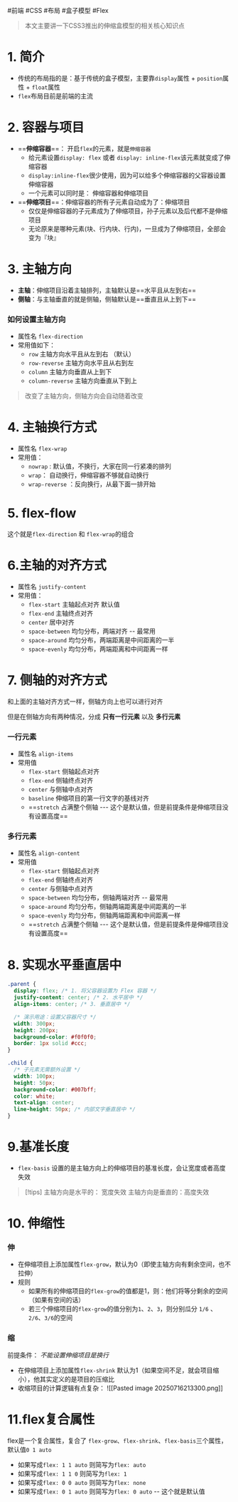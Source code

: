 #前端 #CSS #布局 #盒子模型  #Flex

> 本文主要讲一下CSS3推出的伸缩盒模型的相关核心知识点

# 1. 简介

- 传统的布局指的是：基于传统的盒子模型，主要靠`display`属性 + `position`属性 + `float`属性
- `flex`布局目前是前端的主流

# 2. 容器与项目

* ==**伸缩容器**==： 开启`flex`的元素，就是`伸缩容器`
	* 给元素设置`display: flex`  或者 `display: inline-flex`该元素就变成了伸缩容器
	* `display:inline-flex`很少使用，因为可以给多个伸缩容器的父容器设置伸缩容器
	* 一个元素可以同时是： 伸缩容器和伸缩项目
* ==**伸缩项目**==：伸缩容器的所有子元素自动成为了：伸缩项目
	* 仅仅是伸缩容器的子元素成为了伸缩项目，孙子元素以及后代都不是伸缩项目
	* 无论原来是哪种元素(块、行内块、行内)，一旦成为了伸缩项目，全部会变为『块』

# 3. 主轴方向

* **主轴**：伸缩项目沿着主轴排列，主轴默认是==水平且从左到右==
* **侧轴**：与主轴垂直的就是侧轴，侧轴默认是==垂直且从上到下==

### 如何设置主轴方向

- 属性名 `flex-direction`
- 常用值如下：
	- `row` 主轴方向水平且从左到右   （默认）
	- `row-reverse`   主轴方向水平且从右到左
	- `column`    主轴方向垂直从上到下
	- `column-reverse`  主轴方向垂直从下到上

> 改变了主轴方向，侧轴方向会自动随着改变


# 4. 主轴换行方式

 -  属性名 `flex-wrap`
 - 常用值：
	 - `nowrap` : 默认值，不换行，大家在同一行紧凑的排列
	 - `wrap`： 自动换行，伸缩容器不够就自动换行
	 - `wrap-reverse` ：反向换行，从最下面一排开始


# 5. flex-flow

这个就是`flex-direction` 和 `flex-wrap`的组合

# 6.主轴的对齐方式

- 属性名  `justify-content`
- 常用值：
	- `flex-start`  主轴起点对齐   默认值
	- `flex-end` 主轴终点对齐
	- `center` 居中对齐
	- `space-between`  均匀分布，两端对齐   -- 最常用
	- `space-around` 均匀分布，两端距离是中间距离的一半
	- `space-evenly`  均匀分布，两端距离和中间距离一样


# 7. 侧轴的对齐方式

和上面的主轴对齐方式一样，侧轴方向上也可以进行对齐

但是在侧轴方向有两种情况，分成 **只有一行元素**  以及 **多行元素**

### 一行元素

- 属性名 `align-items`
- 常用值
	- `flex-start`  侧轴起点对齐
	- `flex-end` 侧轴终点对齐
	- `center` 与侧轴中点对齐
	- `baseline` 伸缩项目的第一行文字的基线对齐  
	- ==`stretch`  占满整个侧轴  --- 这个是默认值，但是前提条件是伸缩项目没有设置高度== 

### 多行元素

- 属性名 `align-content`
- 常用值
	- `flex-start`  侧轴起点对齐
	- `flex-end` 侧轴终点对齐
	- `center` 与侧轴中点对齐
	- `space-between`  均匀分布，侧轴两端对齐   -- 最常用
	- `space-around` 均匀分布，侧轴两端距离是中间距离的一半
	- `space-evenly`  均匀分布，侧轴两端距离和中间距离一样
	- ==`stretch`  占满整个侧轴  --- 这个是默认值，但是前提条件是伸缩项目没有设置高度== 

# 8. 实现水平垂直居中

```css
.parent {
  display: flex; /* 1. 将父容器设置为 Flex 容器 */
  justify-content: center; /* 2. 水平居中 */
  align-items: center; /* 3. 垂直居中 */

  /* 演示用途：设置父容器尺寸 */
  width: 300px;
  height: 200px;
  background-color: #f0f0f0;
  border: 1px solid #ccc;
}

.child {
  /* 子元素无需额外设置 */
  width: 100px;
  height: 50px;
  background-color: #007bff;
  color: white;
  text-align: center;
  line-height: 50px; /* 内部文字垂直居中 */
}
```

# 9.基准长度

- `flex-basis` 设置的是主轴方向上的伸缩项目的基准长度，会让宽度或者高度失效

> [!tips]
> 主轴方向是水平的： 宽度失效
> 主轴方向是垂直的：高度失效

# 10. 伸缩性

### 伸

- 在伸缩项目上添加属性`flex-grow`，默认为0（即使主轴方向有剩余空间，也不拉伸）
- 规则
	-  如果所有的伸缩项目的`flex-grow`的值都是1，则：他们将等分剩余的空间（如果有空间的话）
	- 若三个伸缩项目的`flex-grow`的值分别为`1`、`2`、`3`，则分别瓜分 `1/6` 、`2/6`、`3/6`的空间

### 缩

前提条件： *不能设置伸缩项目是换行*
- 在伸缩项目上添加属性`flex-shrink`  默认为1（如果空间不足，就会项目缩小），他其实定义的是项目的压缩比
- 收缩项目的计算逻辑有点复杂：
	 ![[Pasted image 20250716213300.png]]


# 11.flex复合属性

flex是一个复合属性，复合了 `flex-grow`、`flex-shrink`、`flex-basis`三个属性，默认值`0 1 auto`

- 如果写成`flex: 1 1 auto`  则简写为`flex: auto`
- 如果写成`flex: 1 1 0`  则简写为`flex: 1`
- 如果写成`flex: 0 0 auto`  则简写为`flex: none`
- 如果写成`flex: 0 1 auto`  则简写为`flex: 0 auto`   -- 这个就是默认值




